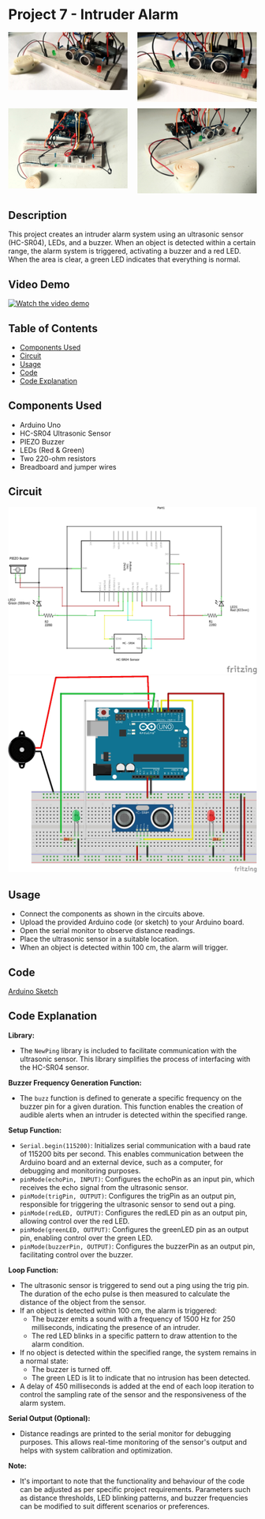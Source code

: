 # Project 7 - Intruder Alarm

<div style="display: flex;">
    <div style="flex: 1; margin-right: 10px;">
        <img src="media/ia01.jpg" alt="Image 1" style="width: 100%;">
    </div>
    <div style="flex: 1; margin-left: 10px;">
        <img src="media/ia02.jpg" alt="Image 2" style="width: 100%;">
    </div>
</div>
<div style="display: flex; margin-top: 10px;">
    <div style="flex: 1; margin-right: 10px;">
        <img src="media/ia03.jpg" alt="Image 3" style="width: 100%;">
    </div>
    <div style="flex: 1; margin-left: 10px;">
        <img src="media/ia04.jpg" alt="Image 4" style="width: 100%;">
    </div>
</div>

## Description
This project creates an intruder alarm system using an ultrasonic sensor (HC-SR04), LEDs, and a buzzer. When an object is detected within a certain range, the alarm system is triggered, activating a buzzer and a red LED. When the area is clear, a green LED indicates that everything is normal.

## Video Demo
[![Watch the video demo](https://img.youtube.com/vi/QemIVg4Usqo/0.jpg)](https://youtube.com/watch?v=QemIVg4Usqo)

## Table of Contents
- [Components Used](#components-used)
- [Circuit](#circuit)
- [Usage](#usage)
- [Code](#code)
- [Code Explanation](#code-explanation)

## Components Used
- Arduino Uno
- HC-SR04 Ultrasonic Sensor
- PIEZO Buzzer
- LEDs (Red & Green)
- Two 220-ohm resistors
- Breadboard and jumper wires

## Circuit
![Circuit01](circuit/ia_circuit01.jpg)
![Circuit02](circuit/ia_circuit02.jpg)

## Usage
- Connect the components as shown in the circuits above.
- Upload the provided Arduino code (or sketch) to your Arduino board.
- Open the serial monitor to observe distance readings.
- Place the ultrasonic sensor in a suitable location.
- When an object is detected within 100 cm, the alarm will trigger.

## Code
[Arduino Sketch](code/intruder_alarm.ino)

## Code Explanation
**Library:**
- The `NewPing` library is included to facilitate communication with the ultrasonic sensor. This library simplifies the process of interfacing with the HC-SR04 sensor.

**Buzzer Frequency Generation Function:**
- The `buzz` function is defined to generate a specific frequency on the buzzer pin for a given duration. This function enables the creation of audible alerts when an intruder is detected within the specified range.

**Setup Function:**
- `Serial.begin(115200)`: Initializes serial communication with a baud rate of 115200 bits per second. This enables communication between the Arduino board and an external device, such as a computer, for debugging and monitoring purposes.
- `pinMode(echoPin, INPUT)`: Configures the echoPin as an input pin, which receives the echo signal from the ultrasonic sensor.
- `pinMode(trigPin, OUTPUT)`: Configures the trigPin as an output pin, responsible for triggering the ultrasonic sensor to send out a ping.
- `pinMode(redLED, OUTPUT)`: Configures the redLED pin as an output pin, allowing control over the red LED.
- `pinMode(greenLED, OUTPUT)`: Configures the greenLED pin as an output pin, enabling control over the green LED.
- `pinMode(buzzerPin, OUTPUT)`: Configures the buzzerPin as an output pin, facilitating control over the buzzer.

**Loop Function:**
- The ultrasonic sensor is triggered to send out a ping using the trig pin. The duration of the echo pulse is then measured to calculate the distance of the object from the sensor.
- If an object is detected within 100 cm, the alarm is triggered:
    - The buzzer emits a sound with a frequency of 1500 Hz for 250 milliseconds, indicating the presence of an intruder.
    - The red LED blinks in a specific pattern to draw attention to the alarm condition.
- If no object is detected within the specified range, the system remains in a normal state:
    - The buzzer is turned off.
    - The green LED is lit to indicate that no intrusion has been detected.
- A delay of 450 milliseconds is added at the end of each loop iteration to control the sampling rate of the sensor and the responsiveness of the alarm system.

**Serial Output (Optional):**
- Distance readings are printed to the serial monitor for debugging purposes. This allows real-time monitoring of the sensor's output and helps with system calibration and optimization.

**Note:**
- It's important to note that the functionality and behaviour of the code can be adjusted as per specific project requirements. Parameters such as distance thresholds, LED blinking patterns, and buzzer frequencies can be modified to suit different scenarios or preferences.